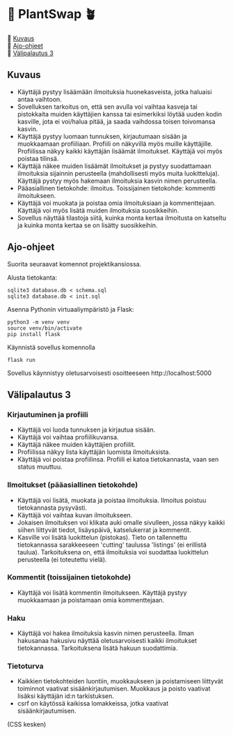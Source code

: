 # 🔄 PlantSwap 🪴

🌵 [Kuvaus](#kuvaus) <br/>
🌵 [Ajo-ohjeet](#ajo-ohjeet) <br/>
🌵 [Välipalautus 3](#palautus3) <br/>

## <a name="kuvaus"></a> Kuvaus

- Käyttäjä pystyy lisäämään ilmoituksia huonekasveista, jotka haluaisi antaa vaihtoon.
- Sovelluksen tarkoitus on, että sen avulla voi vaihtaa kasveja tai pistokkaita muiden käyttäjien kanssa tai esimerkiksi löytää uuden kodin kasville, jota ei voi/halua pitää, ja saada vaihdossa toisen toivomansa kasvin.
- Käyttäjä pystyy luomaan tunnuksen, kirjautumaan sisään ja muokkaamaan profiiliaan. Profiili on näkyvillä myös muille käyttäjille. Profiilissa näkyy kaikki käyttäjän lisäämät ilmoitukset. Käyttäjä voi myös poistaa tilinsä.
- Käyttäjä näkee muiden lisäämät ilmoitukset ja pystyy suodattamaan ilmoituksia sijainnin perusteella (mahdollisesti myös muita luokitteluja). Käyttäjä pystyy myös hakemaan ilmoituksia kasvin nimen perusteella.
- Pääasiallinen tietokohde: ilmoitus. Toissijainen tietokohde: kommentti ilmoitukseen.
- Käyttäjä voi muokata ja poistaa omia ilmoituksiaan ja kommenttejaan. Käyttäjä voi myös lisätä muiden ilmoituksia suosikkeihin.
- Sovellus näyttää tilastoja siitä, kuinka monta kertaa ilmoitusta on katseltu ja kuinka monta kertaa se on lisätty suosikkeihin.

## <a name="ajo-ohjeet"></a> Ajo-ohjeet

Suorita seuraavat komennot projektikansiossa.

Alusta tietokanta:

```
sqlite3 database.db < schema.sql
sqlite3 database.db < init.sql
```

Asenna Pythonin virtuaaliympäristö ja Flask:

```
python3 -m venv venv
source venv/bin/activate
pip install flask
```

Käynnistä sovellus komennolla

```
flask run
```

Sovellus käynnistyy oletusarvoisesti osoitteeseen http://localhost:5000

## <a name="palautus3"></a> Välipalautus 3

### Kirjautuminen ja profiili

- Käyttäjä voi luoda tunnuksen ja kirjautua sisään.
- Käyttäjä voi vaihtaa profiilikuvansa.
- Käyttäjä näkee muiden käyttäjien profiilit.
- Profiilissa näkyy lista käyttäjän luomista ilmoituksista.
- Käyttäjä voi poistaa profiilinsa. Profiili ei katoa tietokannasta, vaan sen status muuttuu.

### Ilmoitukset (pääasiallinen tietokohde)

- Käyttäjä voi lisätä, muokata ja poistaa ilmoituksia. Ilmoitus poistuu tietokannasta pysyvästi.
- Käyttäjä voi vaihtaa kuvan ilmoitukseen.
- Jokaisen ilmoituksen voi klikata auki omalle sivulleen, jossa näkyy kaikki siihen liittyvät tiedot, lisäyspäivä, katselukerrat ja kommentit.
- Kasville voi lisätä luokittelun (pistokas). Tieto on tallennettu tietokannassa sarakkeeseen 'cutting' taulussa 'listings' (ei erillistä taulua). Tarkoituksena on, että ilmoituksia voi suodattaa luokittelun perusteella (ei toteutettu vielä).

### Kommentit (toissijainen tietokohde)

- Käyttäjä voi lisätä kommentin ilmoitukseen. Käyttäjä pystyy muokkaamaan ja poistamaan omia kommenttejaan.

### Haku

- Käyttäjä voi hakea ilmoituksia kasvin nimen perusteella. Ilman hakusanaa hakusivu näyttää oletusarvoisesti kaikki ilmoitukset tietokannassa. Tarkoituksena lisätä hakuun suodattimia.

### Tietoturva

- Kaikkien tietokohteiden luontiin, muokkaukseen ja poistamiseen liittyvät toiminnot vaativat sisäänkirjautumisen. Muokkaus ja poisto vaativat lisäksi käyttäjän id:n tarkistuksen.
- csrf on käytössä kaikissa lomakkeissa, jotka vaativat sisäänkirjautumisen.

(CSS kesken)
